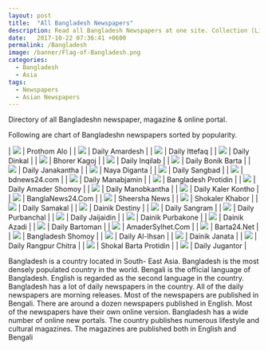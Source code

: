 ```yaml
---
layout: post
title:  "All Bangladesh Newspapers"
description: Read all Bangladesh Newspapers at one site. Collection (List) of all Bangladesh bengali and english newspaper, magazine and online portal.
date:   2017-10-22 07:36:41 +0600
permalink: /Bangladesh
image: /banner/Flag-of-Bangladesh.png
categories:
  - Bangladesh
  - Asia
tags:
  - Newspapers
  - Asian Newspapers
---
```

Directory of all Bangladeshn newspaper, magazine & online portal.
<script async src="//pagead2.googlesyndication.com/pagead/js/adsbygoogle.js"></script>
<!-- Newspaper -->
<ins class="adsbygoogle"
     style="display:block"
     data-ad-client="ca-pub-8223263853196045"
     data-ad-slot="8487475055"
     data-ad-format="auto"></ins>
<script>
(adsbygoogle = window.adsbygoogle || []).push({});
</script>

Following are chart of Bangladeshn newspapers sorted by popularity.

| <a href="" rel="nofollow" target="_blank"><img src="/banner/Flag-of-Bangladesh.png"></a> | Prothom Alo |
| <a href="" rel="nofollow" target="_blank"><img src="/banner/Flag-of-Bangladesh.png"></a> | Daily Amardesh |
| <a href="" rel="nofollow" target="_blank"><img src="/banner/Flag-of-Bangladesh.png"></a> | Daily Ittefaq |
| <a href="" rel="nofollow" target="_blank"><img src="/banner/Flag-of-Bangladesh.png"></a> | Daily Dinkal |
| <a href="" rel="nofollow" target="_blank"><img src="/banner/Flag-of-Bangladesh.png"></a> | Bhorer Kagoj |
| <a href="" rel="nofollow" target="_blank"><img src="/banner/Flag-of-Bangladesh.png"></a> | Daily Inqilab |
| <a href="" rel="nofollow" target="_blank"><img src="/banner/Flag-of-Bangladesh.png"></a> | Daily Bonik Barta |
| <a href="" rel="nofollow" target="_blank"><img src="/banner/Flag-of-Bangladesh.png"></a> | Daily Janakantha |
| <a href="" rel="nofollow" target="_blank"><img src="/banner/Flag-of-Bangladesh.png"></a> | Naya Diganta |
| <a href="" rel="nofollow" target="_blank"><img src="/banner/Flag-of-Bangladesh.png"></a> | Daily Sangbad |
| <a href="" rel="nofollow" target="_blank"><img src="/banner/Flag-of-Bangladesh.png"></a> | bdnews24.com |
| <a href="" rel="nofollow" target="_blank"><img src="/banner/Flag-of-Bangladesh.png"></a> | Daily Manabjamin |
| <a href="" rel="nofollow" target="_blank"><img src="/banner/Flag-of-Bangladesh.png"></a> | Bangladesh Protidin |
| <a href="" rel="nofollow" target="_blank"><img src="/banner/Flag-of-Bangladesh.png"></a> | Daily Amader Shomoy |
| <a href="" rel="nofollow" target="_blank"><img src="/banner/Flag-of-Bangladesh.png"></a> | Daily Manobkantha |
| <a href="" rel="nofollow" target="_blank"><img src="/banner/Flag-of-Bangladesh.png"></a> | Daily Kaler Kontho |
| <a href="" rel="nofollow" target="_blank"><img src="/banner/Flag-of-Bangladesh.png"></a> | BanglaNews24.Com |
| <a href="" rel="nofollow" target="_blank"><img src="/banner/Flag-of-Bangladesh.png"></a> | Sheersha News |
| <a href="" rel="nofollow" target="_blank"><img src="/banner/Flag-of-Bangladesh.png"></a> | Shokaler Khabor |
| <a href="" rel="nofollow" target="_blank"><img src="/banner/Flag-of-Bangladesh.png"></a> | Daily Samakal |
| <a href="" rel="nofollow" target="_blank"><img src="/banner/Flag-of-Bangladesh.png"></a> | Dainik Destiny |
| <a href="" rel="nofollow" target="_blank"><img src="/banner/Flag-of-Bangladesh.png"></a> | Daily Sangram |
| <a href="" rel="nofollow" target="_blank"><img src="/banner/Flag-of-Bangladesh.png"></a> | Daily Purbanchal |
| <a href="" rel="nofollow" target="_blank"><img src="/banner/Flag-of-Bangladesh.png"></a> | Daily Jaijaidin |
| <a href="" rel="nofollow" target="_blank"><img src="/banner/Flag-of-Bangladesh.png"></a> | Dainik Purbakone |
| <a href="" rel="nofollow" target="_blank"><img src="/banner/Flag-of-Bangladesh.png"></a> | Dainik Azadi |
| <a href="" rel="nofollow" target="_blank"><img src="/banner/Flag-of-Bangladesh.png"></a> | Daily Bartoman |
| <a href="" rel="nofollow" target="_blank"><img src="/banner/Flag-of-Bangladesh.png"></a> | AmaderSylhet.Com |
| <a href="" rel="nofollow" target="_blank"><img src="/banner/Flag-of-Bangladesh.png"></a> | Barta24.Net |
| <a href="" rel="nofollow" target="_blank"><img src="/banner/Flag-of-Bangladesh.png"></a> | Bangladesh Shomoy |
| <a href="" rel="nofollow" target="_blank"><img src="/banner/Flag-of-Bangladesh.png"></a> | Daily Al-Ihsan |
| <a href="" rel="nofollow" target="_blank"><img src="/banner/Flag-of-Bangladesh.png"></a> | Dainik Janata |
| <a href="" rel="nofollow" target="_blank"><img src="/banner/Flag-of-Bangladesh.png"></a> | Daily Rangpur Chitra |
| <a href="" rel="nofollow" target="_blank"><img src="/banner/Flag-of-Bangladesh.png"></a> | Shokal Barta Protidin |
| <a href="" rel="nofollow" target="_blank"><img src="/banner/Flag-of-Bangladesh.png"></a> | Daily Jugantor |
 

Bangladesh is a country located in South- East Asia. Bangladesh is the most densely populated country in the world. Bengali is the official language of Bangladesh. English is regarded as the second language in the country. Bangladesh has a lot of daily newspapers in the country. All of the daily newspapers are morning releases. Most of the newspapers are published in Bengali. There are around a dozen newspapers published in English. Most of the newspapers have their own online version. Bangladesh has a wide number of online new portals. The country publishes numerous lifestyle and cultural magazines. The magazines are published both in English and Bengali
